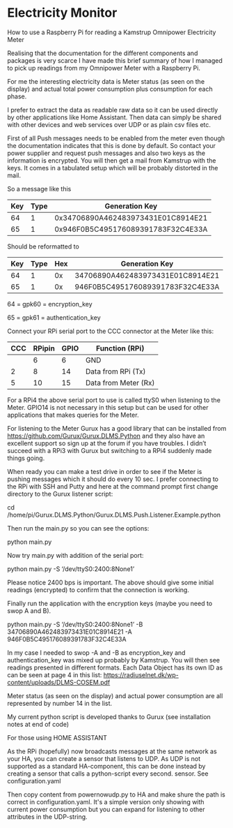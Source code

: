 # Electricity Monitor

How to use a Raspberry Pi for reading a Kamstrup Omnipower Electricity Meter

Realising that the documentation for the different components and packages is very scarce I have made this brief summary of how I managed to pick up readings from my Omnipower Meter with a Raspberry Pi.

For me the interesting electricity data is Meter status (as seen on the display) and actual total power consumption plus consumption for each phase.

I prefer to extract the data as readable raw data so it can be used directly by other applications like Home Assistant. Then data can simply be shared with other devices and web services over UDP or as plain csv files etc.

First of all Push messages needs to be enabled from the meter even though the documentation indicates that this is done by default. So contact your power supplier and request push messages and also two keys as the information is encrypted. You will then get a mail from Kamstrup with the keys. It comes in a tabulated setup which will be probably distorted in the mail.

So a message like this

| Key | Type | Generation Key|
| --- | --- | --- |
| 64 | 1 | 0x34706890A462483973431E01C8914E21 |
| 65 | 1 | 0x946F0B5C495176089391783F32C4E33A |


Should be reformatted to 

| Key | Type |Hex | Generation Key |
| --- | --- | --- | --- |
| 64	| 1	| 0x	| 34706890A462483973431E01C8914E21 |
| 65 | 1	| 0x	| 946F0B5C495176089391783F32C4E33A |


64 = gpk60 = encryption_key

65 = gpk61 = authentication_key

Connect your RPi serial port to the CCC connector at the Meter like this:

| CCC |	RPipin | GPIO | Function (RPi) |
| --- | --- | --- | --- |
|  | 6 | 6 | GND | 
| 2 | 8 | 14 | Data from RPi (Tx) |
| 5 | 10 | 15 | Data from Meter (Rx) | 

 
For a RPi4 the above serial port to use is called ttyS0 when listening to the Meter. GPIO14 is not necessary in this setup but can be used for other applications that makes queries for the Meter.

For listening to the Meter Gurux has a good library that can be installed from https://github.com/Gurux/Gurux.DLMS.Python and they also have an excellent support so sign up at the forum if you have troubles. I didn’t succeed with a RPi3 with Gurux but switching to a RPi4 suddenly made things going.

When ready you can make a test drive in order to see if the Meter is pushing messages which it should do every 10 sec. I prefer connecting to the RPi with SSH and Putty and here at the command prompt first change directory to the Gurux listener script:

cd /home/pi/Gurux.DLMS.Python/Gurux.DLMS.Push.Listener.Example.python

Then run the main.py so you can see the options:

python main.py

Now try main.py with addition of the serial port:

python main.py -S ‘/dev/ttyS0:2400:8None1’

Please notice 2400 bps is important. The above should give some initial readings (encrypted) to confirm that the connection is working.

Finally run the application with the encryption keys (maybe you need to swop A and B).

python main.py -S ‘/dev/ttyS0:2400:8None1’ -B 34706890A462483973431E01C8914E21 -A 946F0B5C495176089391783F32C4E33A

In my case I needed to swop -A and -B as encryption_key and authentication_key was mixed up probably by Kamstrup. You will then see readings presented in different formats. Each Data Object has its own ID as can be seen at page 4 in this list: https://radiuselnet.dk/wp-content/uploads/DLMS-COSEM.pdf

Meter status (as seen on the display) and actual power consumption are all represented by number 14 in the list.

My current python script is developed thanks to Gurux (see installation notes at end of code)

For those using HOME ASSISTANT

As the RPi (hopefully) now broadcasts messages at the same network as your HA, you can create a sensor that listens to UDP. As UDP is not supported as a standard HA-component, this can be done instead by creating a sensor that calls a python-script every second.
sensor. See configuration.yaml

Then copy content from powernowudp.py to HA and make shure the path is correct in configuration.yaml.
It's a simple version only showing with current power consumption but you can expand for listening to other attributes in the UDP-string.
